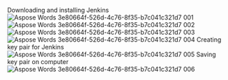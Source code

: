 Downloading and installing Jenkins
![Aspose Words 3e80664f-526d-4c76-8f35-b7c041c321d7 001](https://user-images.githubusercontent.com/123966763/220107209-5b524c5e-a367-432d-91fe-410eda661771.png)
![Aspose Words 3e80664f-526d-4c76-8f35-b7c041c321d7 002](https://user-images.githubusercontent.com/123966763/220107324-6960b4eb-f61a-4225-bedf-a70a88a63ec8.png)
![Aspose Words 3e80664f-526d-4c76-8f35-b7c041c321d7 003](https://user-images.githubusercontent.com/123966763/220107375-311121fa-c3cf-4cc5-a99c-6ab25b137d1e.png)
![Aspose Words 3e80664f-526d-4c76-8f35-b7c041c321d7 004](https://user-images.githubusercontent.com/123966763/220107442-27aefd45-754e-4de7-9d81-efcf24f65814.png)
Creating key pair for Jenkins
![Aspose Words 3e80664f-526d-4c76-8f35-b7c041c321d7 005](https://user-images.githubusercontent.com/123966763/220107562-0febc418-e4a6-4a9b-a6d8-0ac40eeac548.png)
Saving key pair on computer
![Aspose Words 3e80664f-526d-4c76-8f35-b7c041c321d7 006](https://user-images.githubusercontent.com/123966763/220107671-98954f89-83b1-45c9-be36-d488ff229ac7.png)
